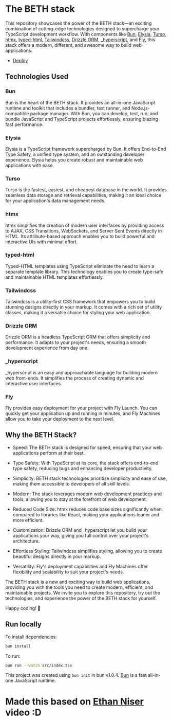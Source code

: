 # The BETH stack

This repository showcases the power of the BETH stack—an exciting combination of cutting-edge technologies designed to supercharge your TypeScript development workflow. With components like [Bun](https://bun.sh/), [Elysia](https://elysiajs.com/), [Turso](https://turso.tech/), [htmx](https://htmx.org/), [typed-html](https://github.com/nicojs/typed-html), [Tailwindcss](https://tailwindcss.com/), [Drizzle ORM](https://orm.drizzle.team/), [_hyperscript](https://hyperscript.org/), and [Fly](https://fly.io/docs/), this stack offers a modern, different, and awesome way to build web applications.

- [Deploy](https://aged-breeze-5072.fly.dev/)

## Technologies Used

### Bun
Bun is the heart of the BETH stack. It provides an all-in-one JavaScript runtime and toolkit that includes a bundler, test runner, and Node.js-compatible package manager. With Bun, you can develop, test, run, and bundle JavaScript and TypeScript projects effortlessly, ensuring blazing fast performance.

### Elysia
Elysia is a TypeScript framework supercharged by Bun. It offers End-to-End Type Safety, a unified type system, and an outstanding developer experience. Elysia helps you create robust and maintainable web applications with ease.

### Turso
Turso is the fastest, easiest, and cheapest database in the world. It provides seamless data storage and retrieval capabilities, making it an ideal choice for your application's data management needs.

### htmx
htmx simplifies the creation of modern user interfaces by providing access to AJAX, CSS Transitions, WebSockets, and Server Sent Events directly in HTML. Its attribute-based approach enables you to build powerful and interactive UIs with minimal effort.

### typed-html
Typed-HTML templates using TypeScript eliminate the need to learn a separate template library. This technology enables you to create type-safe and maintainable HTML templates effortlessly.

### Tailwindcss
Tailwindcss is a utility-first CSS framework that empowers you to build stunning designs directly in your markup. It comes with a rich set of utility classes, making it a versatile choice for styling your web application.

### Drizzle ORM
Drizzle ORM is a headless TypeScript ORM that offers simplicity and performance. It adapts to your project's needs, ensuring a smooth development experience from day one.

### _hyperscript
_hyperscript is an easy and approachable language for building modern web front-ends. It simplifies the process of creating dynamic and interactive user interfaces.

### Fly
Fly provides easy deployment for your project with Fly Launch. You can quickly get your application up and running in minutes, and Fly Machines allow you to take your deployment to the next level.

## Why the BETH Stack?
- Speed: The BETH stack is designed for speed, ensuring that your web applications perform at their best.

- Type Safety: With TypeScript at its core, the stack offers end-to-end type safety, reducing bugs and enhancing developer productivity.

- Simplicity: BETH stack technologies prioritize simplicity and ease of use, making them accessible to developers of all skill levels.

- Modern: The stack leverages modern web development practices and tools, allowing you to stay at the forefront of web development.

- Reduced Code Size: htmx reduces code base sizes significantly when compared to libraries like React, making your applications leaner and more efficient.

- Customization: Drizzle ORM and _hyperscript let you build your applications your way, giving you full control over your project's architecture.

- Effortless Styling: Tailwindcss simplifies styling, allowing you to create beautiful designs directly in your markup.

- Versatility: Fly's deployment capabilities and Fly Machines offer flexibility and scalability to suit your project's needs.

The BETH stack is a new and exciting way to build web applications, providing you with the tools you need to create modern, efficient, and maintainable projects. We invite you to explore this repository, try out the technologies, and experience the power of the BETH stack for yourself.

Happy coding! 🚀

## Run locally

To install dependencies:

```bash
bun install
```

To run:

```bash
bun run --watch src/index.tsx
```

This project was created using `bun init` in bun v1.0.4. [Bun](https://bun.sh) is a fast all-in-one JavaScript runtime.


# Made this based on [Ethan Niser](https://youtu.be/cpzowDDJj24?si=ka4tVs8iDaJg0bFB]) video :D